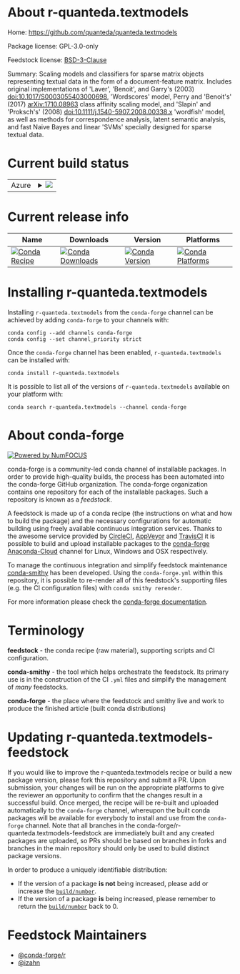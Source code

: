 About r-quanteda.textmodels
===========================

Home: https://github.com/quanteda/quanteda.textmodels

Package license: GPL-3.0-only

Feedstock license: [BSD-3-Clause](https://github.com/conda-forge/r-quanteda.textmodels-feedstock/blob/master/LICENSE.txt)

Summary: Scaling models and classifiers for sparse matrix objects representing textual data in the form of a document-feature matrix.  Includes original implementations of 'Laver', 'Benoit', and Garry's (2003) <doi:10.1017/S0003055403000698>, 'Wordscores' model, Perry and 'Benoit's' (2017) <arXiv:1710.08963> class affinity scaling model, and 'Slapin' and 'Proksch's' (2008) <doi:10.1111/j.1540-5907.2008.00338.x> 'wordfish' model, as well as methods for correspondence analysis, latent semantic analysis, and fast Naive Bayes and linear 'SVMs' specially designed for sparse textual data.

Current build status
====================


<table>
    
  <tr>
    <td>Azure</td>
    <td>
      <details>
        <summary>
          <a href="https://dev.azure.com/conda-forge/feedstock-builds/_build/latest?definitionId=12645&branchName=master">
            <img src="https://dev.azure.com/conda-forge/feedstock-builds/_apis/build/status/r-quanteda.textmodels-feedstock?branchName=master">
          </a>
        </summary>
        <table>
          <thead><tr><th>Variant</th><th>Status</th></tr></thead>
          <tbody><tr>
              <td>linux_64_r_base3.6</td>
              <td>
                <a href="https://dev.azure.com/conda-forge/feedstock-builds/_build/latest?definitionId=12645&branchName=master">
                  <img src="https://dev.azure.com/conda-forge/feedstock-builds/_apis/build/status/r-quanteda.textmodels-feedstock?branchName=master&jobName=linux&configuration=linux_64_r_base3.6" alt="variant">
                </a>
              </td>
            </tr><tr>
              <td>linux_64_r_base4.0</td>
              <td>
                <a href="https://dev.azure.com/conda-forge/feedstock-builds/_build/latest?definitionId=12645&branchName=master">
                  <img src="https://dev.azure.com/conda-forge/feedstock-builds/_apis/build/status/r-quanteda.textmodels-feedstock?branchName=master&jobName=linux&configuration=linux_64_r_base4.0" alt="variant">
                </a>
              </td>
            </tr><tr>
              <td>osx_64_r_base3.6</td>
              <td>
                <a href="https://dev.azure.com/conda-forge/feedstock-builds/_build/latest?definitionId=12645&branchName=master">
                  <img src="https://dev.azure.com/conda-forge/feedstock-builds/_apis/build/status/r-quanteda.textmodels-feedstock?branchName=master&jobName=osx&configuration=osx_64_r_base3.6" alt="variant">
                </a>
              </td>
            </tr><tr>
              <td>osx_64_r_base4.0</td>
              <td>
                <a href="https://dev.azure.com/conda-forge/feedstock-builds/_build/latest?definitionId=12645&branchName=master">
                  <img src="https://dev.azure.com/conda-forge/feedstock-builds/_apis/build/status/r-quanteda.textmodels-feedstock?branchName=master&jobName=osx&configuration=osx_64_r_base4.0" alt="variant">
                </a>
              </td>
            </tr><tr>
              <td>win_64_r_base3.6</td>
              <td>
                <a href="https://dev.azure.com/conda-forge/feedstock-builds/_build/latest?definitionId=12645&branchName=master">
                  <img src="https://dev.azure.com/conda-forge/feedstock-builds/_apis/build/status/r-quanteda.textmodels-feedstock?branchName=master&jobName=win&configuration=win_64_r_base3.6" alt="variant">
                </a>
              </td>
            </tr><tr>
              <td>win_64_r_base4.0</td>
              <td>
                <a href="https://dev.azure.com/conda-forge/feedstock-builds/_build/latest?definitionId=12645&branchName=master">
                  <img src="https://dev.azure.com/conda-forge/feedstock-builds/_apis/build/status/r-quanteda.textmodels-feedstock?branchName=master&jobName=win&configuration=win_64_r_base4.0" alt="variant">
                </a>
              </td>
            </tr>
          </tbody>
        </table>
      </details>
    </td>
  </tr>
</table>

Current release info
====================

| Name | Downloads | Version | Platforms |
| --- | --- | --- | --- |
| [![Conda Recipe](https://img.shields.io/badge/recipe-r--quanteda.textmodels-green.svg)](https://anaconda.org/conda-forge/r-quanteda.textmodels) | [![Conda Downloads](https://img.shields.io/conda/dn/conda-forge/r-quanteda.textmodels.svg)](https://anaconda.org/conda-forge/r-quanteda.textmodels) | [![Conda Version](https://img.shields.io/conda/vn/conda-forge/r-quanteda.textmodels.svg)](https://anaconda.org/conda-forge/r-quanteda.textmodels) | [![Conda Platforms](https://img.shields.io/conda/pn/conda-forge/r-quanteda.textmodels.svg)](https://anaconda.org/conda-forge/r-quanteda.textmodels) |

Installing r-quanteda.textmodels
================================

Installing `r-quanteda.textmodels` from the `conda-forge` channel can be achieved by adding `conda-forge` to your channels with:

```
conda config --add channels conda-forge
conda config --set channel_priority strict
```

Once the `conda-forge` channel has been enabled, `r-quanteda.textmodels` can be installed with:

```
conda install r-quanteda.textmodels
```

It is possible to list all of the versions of `r-quanteda.textmodels` available on your platform with:

```
conda search r-quanteda.textmodels --channel conda-forge
```


About conda-forge
=================

[![Powered by NumFOCUS](https://img.shields.io/badge/powered%20by-NumFOCUS-orange.svg?style=flat&colorA=E1523D&colorB=007D8A)](http://numfocus.org)

conda-forge is a community-led conda channel of installable packages.
In order to provide high-quality builds, the process has been automated into the
conda-forge GitHub organization. The conda-forge organization contains one repository
for each of the installable packages. Such a repository is known as a *feedstock*.

A feedstock is made up of a conda recipe (the instructions on what and how to build
the package) and the necessary configurations for automatic building using freely
available continuous integration services. Thanks to the awesome service provided by
[CircleCI](https://circleci.com/), [AppVeyor](https://www.appveyor.com/)
and [TravisCI](https://travis-ci.com/) it is possible to build and upload installable
packages to the [conda-forge](https://anaconda.org/conda-forge)
[Anaconda-Cloud](https://anaconda.org/) channel for Linux, Windows and OSX respectively.

To manage the continuous integration and simplify feedstock maintenance
[conda-smithy](https://github.com/conda-forge/conda-smithy) has been developed.
Using the ``conda-forge.yml`` within this repository, it is possible to re-render all of
this feedstock's supporting files (e.g. the CI configuration files) with ``conda smithy rerender``.

For more information please check the [conda-forge documentation](https://conda-forge.org/docs/).

Terminology
===========

**feedstock** - the conda recipe (raw material), supporting scripts and CI configuration.

**conda-smithy** - the tool which helps orchestrate the feedstock.
                   Its primary use is in the construction of the CI ``.yml`` files
                   and simplify the management of *many* feedstocks.

**conda-forge** - the place where the feedstock and smithy live and work to
                  produce the finished article (built conda distributions)


Updating r-quanteda.textmodels-feedstock
========================================

If you would like to improve the r-quanteda.textmodels recipe or build a new
package version, please fork this repository and submit a PR. Upon submission,
your changes will be run on the appropriate platforms to give the reviewer an
opportunity to confirm that the changes result in a successful build. Once
merged, the recipe will be re-built and uploaded automatically to the
`conda-forge` channel, whereupon the built conda packages will be available for
everybody to install and use from the `conda-forge` channel.
Note that all branches in the conda-forge/r-quanteda.textmodels-feedstock are
immediately built and any created packages are uploaded, so PRs should be based
on branches in forks and branches in the main repository should only be used to
build distinct package versions.

In order to produce a uniquely identifiable distribution:
 * If the version of a package **is not** being increased, please add or increase
   the [``build/number``](https://docs.conda.io/projects/conda-build/en/latest/resources/define-metadata.html#build-number-and-string).
 * If the version of a package **is** being increased, please remember to return
   the [``build/number``](https://docs.conda.io/projects/conda-build/en/latest/resources/define-metadata.html#build-number-and-string)
   back to 0.

Feedstock Maintainers
=====================

* [@conda-forge/r](https://github.com/conda-forge/r/)
* [@izahn](https://github.com/izahn/)

